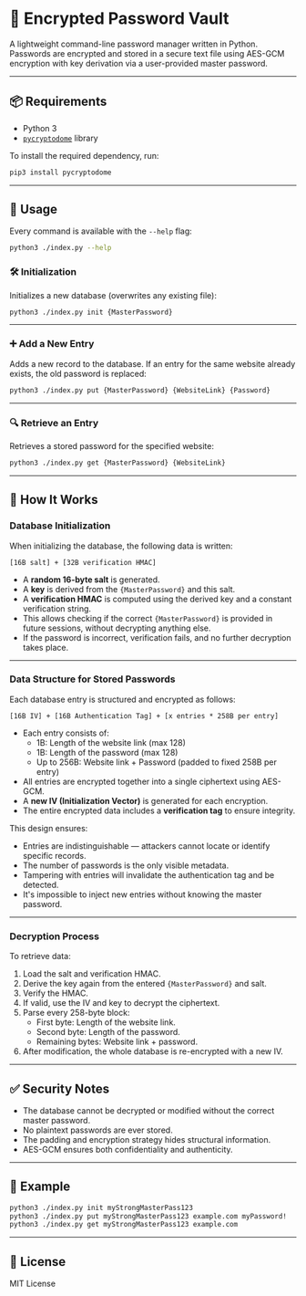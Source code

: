 # 🔐 Encrypted Password Vault

A lightweight command-line password manager written in Python. Passwords are encrypted and stored in a secure text file using AES-GCM encryption with key derivation via a user-provided master password.

---

## 📦 Requirements

- Python 3
- [`pycryptodome`](https://pypi.org/project/pycryptodome/) library

To install the required dependency, run:

```bash
pip3 install pycryptodome
```

---

## 🚀 Usage

Every command is available with the `--help` flag:

```bash
python3 ./index.py --help
```

### 🛠 Initialization

Initializes a new database (overwrites any existing file):

```bash
python3 ./index.py init {MasterPassword}
```

---

### ➕ Add a New Entry

Adds a new record to the database. If an entry for the same website already exists, the old password is replaced:

```bash
python3 ./index.py put {MasterPassword} {WebsiteLink} {Password}
```

---

### 🔍 Retrieve an Entry

Retrieves a stored password for the specified website:

```bash
python3 ./index.py get {MasterPassword} {WebsiteLink}
```

---

## 🔎 How It Works

### Database Initialization

When initializing the database, the following data is written:

```
[16B salt] + [32B verification HMAC]
```

- A **random 16-byte salt** is generated.
- A **key** is derived from the `{MasterPassword}` and this salt.
- A **verification HMAC** is computed using the derived key and a constant verification string.
- This allows checking if the correct `{MasterPassword}` is provided in future sessions, without decrypting anything else.
- If the password is incorrect, verification fails, and no further decryption takes place.

---

### Data Structure for Stored Passwords

Each database entry is structured and encrypted as follows:

```
[16B IV] + [16B Authentication Tag] + [x entries * 258B per entry]
```

- Each entry consists of:
  - 1B: Length of the website link (max 128)
  - 1B: Length of the password (max 128)
  - Up to 256B: Website link + Password (padded to fixed 258B per entry)
- All entries are encrypted together into a single ciphertext using AES-GCM.
- A **new IV (Initialization Vector)** is generated for each encryption.
- The entire encrypted data includes a **verification tag** to ensure integrity.

This design ensures:
- Entries are indistinguishable — attackers cannot locate or identify specific records.
- The number of passwords is the only visible metadata.
- Tampering with entries will invalidate the authentication tag and be detected.
- It's impossible to inject new entries without knowing the master password.

---

### Decryption Process

To retrieve data:
1. Load the salt and verification HMAC.
2. Derive the key again from the entered `{MasterPassword}` and salt.
3. Verify the HMAC.
4. If valid, use the IV and key to decrypt the ciphertext.
5. Parse every 258-byte block:
   - First byte: Length of the website link.
   - Second byte: Length of the password.
   - Remaining bytes: Website link + password.
6. After modification, the whole database is re-encrypted with a new IV.

---

## ✅ Security Notes

- The database cannot be decrypted or modified without the correct master password.
- No plaintext passwords are ever stored.
- The padding and encryption strategy hides structural information.
- AES-GCM ensures both confidentiality and authenticity.

---

## 📁 Example

```bash
python3 ./index.py init myStrongMasterPass123
python3 ./index.py put myStrongMasterPass123 example.com myPassword!
python3 ./index.py get myStrongMasterPass123 example.com
```

---

## 📄 License

MIT License
